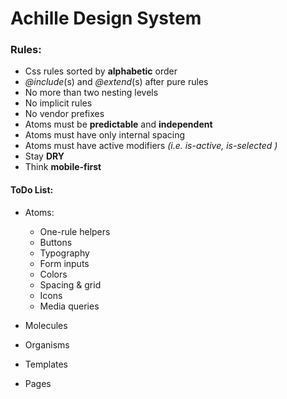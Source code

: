 # Achille Design System





### Rules:

- Css rules sorted by **alphabetic** order
- *@include*(s) and *@extend*(s) after pure rules
- No more than two nesting levels
- No implicit rules
- No vendor prefixes
- Atoms must be **predictable** and **independent** 
- Atoms must have only internal spacing
- Atoms must have active modifiers *(i.e. is-active, is-selected )*
- Stay **DRY**
- Think **mobile-first**



#### ToDo List:

- Atoms:

  - One-rule helpers 
  - Buttons
  - Typography
  - Form inputs
  - Colors
  - Spacing & grid
  - Icons
  - Media queries

- Molecules

- Organisms

- Templates

- Pages

 

